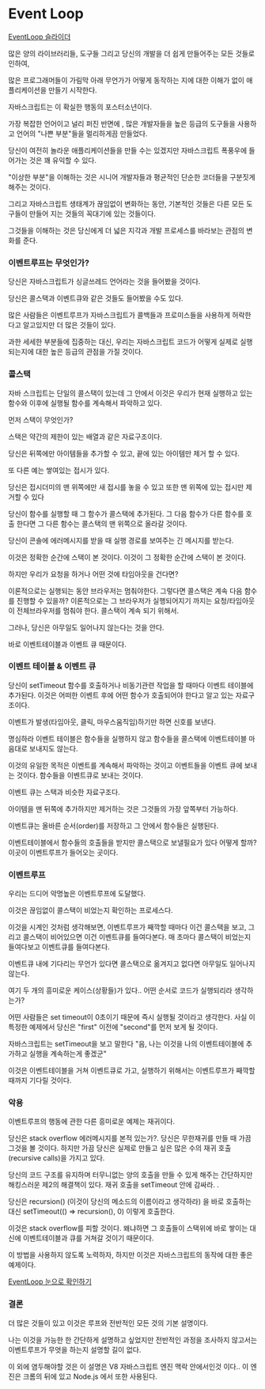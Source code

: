# Event Loop

[EventLoop 슬라이더](https://docs.google.com/presentation/d/1qzWMC6K5G4F0NwEuNSVVTme_BhL4tGzxU5DSTQWD2SA/edit#slide=id.p3)

많은 양의 라이브러리들, 도구들 그리고 당신의 개발을 더 쉽게 만들어주는 모든 것들로 인하여,

많은 프로그래머들이 가림막 아래 무언가가 어떻게 동작하는 지에 대한 이해가 없이 애플리케이션을 만들기 시작한다.

자바스크립트는 이 확실한 행동의 포스터소년이다.

가장 복잡한 언어이고 널리 퍼진 반면에 , 많은 개발자들을 높은 등급의 도구들을 사용하고 언어의 "나쁜 부분"들을 멀리하게끔 만들었다.

당신이 여전히 놀라운 애플리케이션들을 만들 수는 있겠지만  자바스크립트 폭풍우에 들어가는 것은 꽤 유익할 수 있다.

"이상한 부분"을 이해하는 것은 시니어 개발자들과 평균적인 단순한 코더들을 구분짓게 해주는   것이다.

그리고 자바스크립트 생태계가 끊임없이 변화하는 동안, 기본적인 것들은 다른 모든 도구들이 만들어 지는 것들의 꼭대기에 있는 것들이다.

그것들을 이해하는 것은 당신에게 더 넓은 지각과 개발 프로세스를 바라보는 관점의 변화를 준다.

### **이벤트루프는 무엇인가?**

당신은 자바스크립트가 싱글쓰레드 언어라는 것을 들어봤을 것이다.

당신은 콜스택과 이벤트큐와 같은 것들도 들어봤을 수도 있다.

많은 사람들은 이벤트루프가 자바스크립트가 콜백들과 프로미스들을 사용하게 허락한다고 알고있지만 더 많은 것들이 있다.

과한 세세한 부분들에 집중하는 대신, 우리는 자바스크립트 코드가 어떻게 실제로 실행되는지에 대한 높은 등급의 관점을 가질 것이다.

### **콜스택**

자바 스크립트는 단일의 콜스택이 있는데 그 안에서 이것은 우리가 현재 실행하고 있는 함수와 이후에 실행될 함수를 계속해서 파악하고 있다.

먼저 스택이 무엇인가?

스택은 약간의 제한이 있는 배열과 같은 자료구조이다.

당신은 뒤쪽에만 아이템들을 추가할 수 있고, 끝에 있는 아이템만 제거 할 수 있다.

또 다른 예는 쌓여있는 접시가 있다.

당신은 접시더미의 맨 위쪽에만 새 접시를 놓을 수 있고 또한 맨 위쪽에 있는 접시만 제거할 수 있다

당신이 함수를 실행할 때 그 함수가 콜스택에 추가된다. 그 다음 함수가 다른 함수를 호출 한다면 그 다른 함수는 콜스택의 맨 위쪽으로 올라갈 것이다.

당신이 콘솔에 에러메시지를 받을 때 실행 경로를 보여주는 긴 메시지를 받는다.

이것은 정확한 순간에 스택이 본 것이다. 이것이 그 정확한 순간에 스택이 본 것이다.

하지만 우리가 요청을 하거나 어떤 것에 타임아웃을 건다면?

이론적으로는 실행되는 동안 브라우저는 멈춰야한다. 그렇다면 콜스택은 계속 다음 함수를 진행할 수 있을까? 이론적으로는 그 브라우저가 실행되어지기 까지는 요청/타임아웃이  전체브라우저를 멈춰야 한다. 콜스택이 계속 되기 위해서.

그러나, 당신은 아무일도 일어나지 않는다는 것을 안다.

바로 이벤트테이블과 이벤트 큐 때문이다.

### **이벤트 테이블 & 이벤트 큐**

당신이 setTimeout 함수를 호출하거나 비동기관련 작업을 할 때마다 이벤트 테이블에 추가된다. 이것은 어떠한 이벤트 후에 어떤 함수가 호출되어야 한다고 알고 있는 자료구조이다.

이벤트가 발생(타임아웃, 클릭, 마우스움직임)하기만 하면 신호를 보낸다.

명심하라 이벤트 테이블은 함수들을 실행하지 않고 함수들을 콜스택에 이벤트테이블 마음대로 보내지도 않는다.

이것의 유일한 목적은 이벤트를 계속해서 파악하는 것이고 이벤트들을 이벤트 큐에 보내는 것이다. 함수들을 이벤트큐로 보내는 것이다.

이벤트 큐는 스택과 비슷한 자료구조다.

아이템을 맨 뒤쪽에 추가하지만 제거하는 것은 그것들의 가장 앞쪽부터 가능하다.

이벤트큐는 올바른 순서(order)를 저장하고 그 안에서 함수들은 실행된다.

이벤트테이블에서 함수들의 호출들을 받지만 콜스택으로 보낼필요가 있다 어떻게 할까? 이곳이 이벤트루프가 들어오는 곳이다.

### **이벤트루프**

우리는 드디어 악명높은 이벤트루프에 도달했다.

이것은 끊임없이 콜스택이 비었는지 확인하는 프로세스다.

이것을 시계인 것처럼 생각해보면, 이벤트루프가 째깍할 때마다 이건 콜스택을 보고, 그리고 콜스택이 비어있으면 이건 이벤트큐를 들여다본다. 매 초마다 콜스택이 비었는지 들여다보고 이벤트큐를 들여다본다.

이벤트큐 내에 기다리는 무언가 있다면 콜스택으로 옮겨지고 없다면 아무일도 일어나지 않는다.

여기 두 개의 흥미로운 케이스(상황들)가 있다.. 어떤 순서로 코드가 실행되리라 생각하는가?

어떤 사람들은 set timeout이 0초이기 때문에 즉시 실행될 것이라고 생각한다. 사실 이 특정한 예제에서 당신은 "first" 이전에 "second"를 먼저 보게 될 것이다.

자바스크립트는 setTimeout을 보고 말한다 "음, 나는 이것을 나의 이벤트테이블에 추가하고 실행을 계속하는게 좋겠군"

이것은 이벤트테이블을 거쳐 이벤트큐로 가고, 실행하기 위해서는  이벤트루프가 째깍할 때까지 기다릴 것이다.

### **악용**

이벤트루프의 행동에 관한 다른 흥미로운 예제는 재귀이다.

당신은 stack overflow 에러메시지를 본적 있는가?. 당신은 무한재귀를 만들 때 가끔 그것을 볼 것이다. 하지만 가끔 당신은 실제로 만들고 싶은 많은 수의 재귀 호출(recursive calls)을 가지고 있다.

당신의 코드 구조를 유지하며 터무니없는 양의 호출을 만들 수 있게 해주는 간단하지만 해킹스러운 제2의 해결책이 있다. 재귀 호출을 setTimeout 안에 감싸라. .

당신은 recursion() (이것이 당신의 메소드의 이름이라고 생각하라) 을 바로 호출하는 대신 setTimeout(() => recursion(), 0) 이렇게 호출한다.

이것은 stack overflow를 피할 것이다. 왜냐하면 그 호출들이 스택위에 바로 쌓이는 대신에 이벤트테이블과 큐를 거쳐갈 것이기 때문이다.

이 방법을 사용하지 않도록 노력하자, 하지만 이것은 자바스크립트의 동작에 대한 좋은 예제이다.

[EventLoop 눈으로 확인하기](http://latentflip.com/loupe/?code=JC5vbignYnV0dG9uJywgJ2NsaWNrJywgZnVuY3Rpb24gb25DbGljaygpIHsKICAgIHNldFRpbWVvdXQoZnVuY3Rpb24gdGltZXIoKSB7CiAgICAgICAgY29uc29sZS5sb2coJ1lvdSBjbGlja2VkIHRoZSBidXR0b24hJyk7ICAgIAogICAgfSwgMjAwMCk7Cn0pOwoKY29uc29sZS5sb2coIkhpISIpOwoKc2V0VGltZW91dChmdW5jdGlvbiB0aW1lb3V0KCkgewogICAgY29uc29sZS5sb2coIkNsaWNrIHRoZSBidXR0b24hIik7Cn0sIDUwMDApOwoKY29uc29sZS5sb2coIldlbGNvbWUgdG8gbG91cGUuIik7!!!PGJ1dHRvbj5DbGljayBtZSE8L2J1dHRvbj4%3D)

### **결론**

더 많은 것들이 있고 이것은 루프와 전반적인 모든 것의 기본 설명이다.

나는 이것을 가능한 한 간단하게 설명하고 싶었지만 전반적인 과정을 조사하지 않고서는 이벤트루프가 무엇을 하는지 설명할 길이 없다.

이 외에 염두해야할 것은 이 설명은 V8 자바스크립트 엔진 맥락 안에서인것 이다.. 이 엔진은 크롬의 뒤에 있고 Node.js 에서 또한 사용된다.